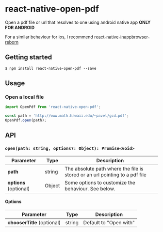 
# react-native-open-pdf

Open a pdf file or url that resolves to one using android native app
**ONLY FOR ANDROID**

For a similar behaviour for ios, I recommend [react-native-inappbrowser-reborn](https://github.com/proyecto26/react-native-inappbrowser)

## Getting started

`$ npm install react-native-open-pdf --save`

## Usage

### Open a local file

```javascript
import OpenPdf from 'react-native-open-pdf';

const path = 'http://www.math.hawaii.edu/~pavel/gcd.pdf';
OpenPdf.open(path);
```

## API

### `open(path: string, options?: Object): Promise<void>`

Parameter | Type | Description
--------- | ---- | -----------
**path** | string | The absolute path where the file is stored or an url pointing to a pdf file
**options** (optional) | Object | Some options to customize the behaviour. See below.

#### Options

Parameter | Type | Description
--------- | ---- | -----------
**chooserTitle** (optional) | string | Default to "Open with"
